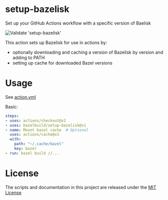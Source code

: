# setup-bazelisk
Set up your GitHub Actions workflow with a specific version of Baelisk

![Validate 'setup-bazelisk'](https://github.com/bazelbuild/setup-bazelisk/workflows/Validate%20'setup-bazelisk'/badge.svg)

This action sets up Bazelisk for use in actions by:

- optionally downloading and caching a version of Bazelisk by version and adding to PATH
- setting up cache for downloaded Bazel versions

# Usage

See [action.yml](action.yml)

Basic:
```yaml
steps:
- uses: actions/checkout@v2
- uses: bazelbuild/setup-bazelisk@v1
- name: Mount bazel cache  # Optional
  uses: actions/cache@v2
  with:
    path: "~/.cache/bazel"
    key: bazel
- run: bazel build //...
```

# License

The scripts and documentation in this project are released under the [MIT License](LICENSE)
